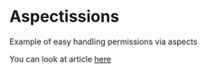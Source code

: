 # Aspectissions
Example of easy handling permissions via aspects

You can look at article [here](https://medium.com/@dmi3coder/aspectissions-f022a62f3d90)
